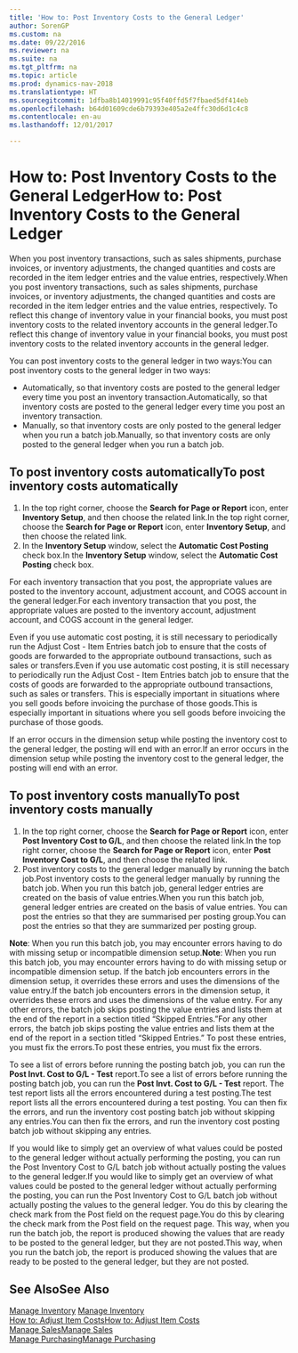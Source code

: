 ```yaml
---
title: 'How to: Post Inventory Costs to the General Ledger'
author: SorenGP
ms.custom: na
ms.date: 09/22/2016
ms.reviewer: na
ms.suite: na
ms.tgt_pltfrm: na
ms.topic: article
ms.prod: dynamics-nav-2018
ms.translationtype: HT
ms.sourcegitcommit: 1dfba8b14019991c95f40ffd5f7fbaed5df414eb
ms.openlocfilehash: b64d01609cde6b79393e405a2e4ffc30d6d1c4c8
ms.contentlocale: en-au
ms.lasthandoff: 12/01/2017

---
```


# <a name="how-to-post-inventory-costs-to-the-general-ledger"></a><span data-ttu-id="41d69-102">How to: Post Inventory Costs to the General Ledger</span><span class="sxs-lookup"><span data-stu-id="41d69-102">How to: Post Inventory Costs to the General Ledger</span></span>   
<span data-ttu-id="41d69-103">When you post inventory transactions, such as sales shipments, purchase invoices, or inventory adjustments, the changed quantities and costs are recorded in the item ledger entries and the value entries, respectively.</span><span class="sxs-lookup"><span data-stu-id="41d69-103">When you post inventory transactions, such as sales shipments, purchase invoices, or inventory adjustments, the changed quantities and costs are recorded in the item ledger entries and the value entries, respectively.</span></span> <span data-ttu-id="41d69-104">To reflect this change of inventory value in your financial books, you must post inventory costs to the related inventory accounts in the general ledger.</span><span class="sxs-lookup"><span data-stu-id="41d69-104">To reflect this change of inventory value in your financial books, you must post inventory costs to the related inventory accounts in the general ledger.</span></span>

<span data-ttu-id="41d69-105">You can post inventory costs to the general ledger in two ways:</span><span class="sxs-lookup"><span data-stu-id="41d69-105">You can post inventory costs to the general ledger in two ways:</span></span>

- <span data-ttu-id="41d69-106">Automatically, so that inventory costs are posted to the general ledger every time you post an inventory transaction.</span><span class="sxs-lookup"><span data-stu-id="41d69-106">Automatically, so that inventory costs are posted to the general ledger every time you post an inventory transaction.</span></span>
- <span data-ttu-id="41d69-107">Manually, so that inventory costs are only posted to the general ledger when you run a batch job.</span><span class="sxs-lookup"><span data-stu-id="41d69-107">Manually, so that inventory costs are only posted to the general ledger when you run a batch job.</span></span>


## <a name="to-post-inventory-costs-automatically"></a><span data-ttu-id="41d69-108">To post inventory costs automatically</span><span class="sxs-lookup"><span data-stu-id="41d69-108">To post inventory costs automatically</span></span>
1. <span data-ttu-id="41d69-109">In the top right corner, choose the **Search for Page or Report** icon, enter **Inventory Setup**, and then choose the related link.</span><span class="sxs-lookup"><span data-stu-id="41d69-109">In the top right corner, choose the **Search for Page or Report** icon, enter **Inventory Setup**, and then choose the related link.</span></span>
2. <span data-ttu-id="41d69-110">In the **Inventory Setup** window, select the **Automatic Cost Posting** check box.</span><span class="sxs-lookup"><span data-stu-id="41d69-110">In the **Inventory Setup** window, select the **Automatic Cost Posting** check box.</span></span>

<span data-ttu-id="41d69-111">For each inventory transaction that you post, the appropriate values are posted to the inventory account, adjustment account, and COGS account in the general ledger.</span><span class="sxs-lookup"><span data-stu-id="41d69-111">For each inventory transaction that you post, the appropriate values are posted to the inventory account, adjustment account, and COGS account in the general ledger.</span></span>

<span data-ttu-id="41d69-112">Even if you use automatic cost posting, it is still necessary to periodically run the Adjust Cost - Item Entries batch job to ensure that the costs of goods are forwarded to the appropriate outbound transactions, such as sales or transfers.</span><span class="sxs-lookup"><span data-stu-id="41d69-112">Even if you use automatic cost posting, it is still necessary to periodically run the Adjust Cost - Item Entries batch job to ensure that the costs of goods are forwarded to the appropriate outbound transactions, such as sales or transfers.</span></span> <span data-ttu-id="41d69-113">This is especially important in situations where you sell goods before invoicing the purchase of those goods.</span><span class="sxs-lookup"><span data-stu-id="41d69-113">This is especially important in situations where you sell goods before invoicing the purchase of those goods.</span></span>

<span data-ttu-id="41d69-114">If an error occurs in the dimension setup while posting the inventory cost to the general ledger, the posting will end with an error.</span><span class="sxs-lookup"><span data-stu-id="41d69-114">If an error occurs in the dimension setup while posting the inventory cost to the general ledger, the posting will end with an error.</span></span>

## <a name="to-post-inventory-costs-manually"></a><span data-ttu-id="41d69-115">To post inventory costs manually</span><span class="sxs-lookup"><span data-stu-id="41d69-115">To post inventory costs manually</span></span>
1. <span data-ttu-id="41d69-116">In the top right corner, choose the **Search for Page or Report** icon, enter **Post Inventory Cost to G/L**, and then choose the related link.</span><span class="sxs-lookup"><span data-stu-id="41d69-116">In the top right corner, choose the **Search for Page or Report** icon, enter **Post Inventory Cost to G/L**, and then choose the related link.</span></span>
2. <span data-ttu-id="41d69-117">Post inventory costs to the general ledger manually by running the batch job.</span><span class="sxs-lookup"><span data-stu-id="41d69-117">Post inventory costs to the general ledger manually by running the batch job.</span></span> <span data-ttu-id="41d69-118">When you run this batch job, general ledger entries are created on the basis of value entries.</span><span class="sxs-lookup"><span data-stu-id="41d69-118">When you run this batch job, general ledger entries are created on the basis of value entries.</span></span> <span data-ttu-id="41d69-119">You can post the entries so that they are summarised per posting group.</span><span class="sxs-lookup"><span data-stu-id="41d69-119">You can post the entries so that they are summarized per posting group.</span></span>

<span data-ttu-id="41d69-120">**Note**: When you run this batch job, you may encounter errors having to do with missing setup or incompatible dimension setup.</span><span class="sxs-lookup"><span data-stu-id="41d69-120">**Note**: When you run this batch job, you may encounter errors having to do with missing setup or incompatible dimension setup.</span></span> <span data-ttu-id="41d69-121">If the batch job encounters errors in the dimension setup, it overrides these errors and uses the dimensions of the value entry.</span><span class="sxs-lookup"><span data-stu-id="41d69-121">If the batch job encounters errors in the dimension setup, it overrides these errors and uses the dimensions of the value entry.</span></span> <span data-ttu-id="41d69-122">For any other errors, the batch job skips posting the value entries and lists them at the end of the report in a section titled “Skipped Entries.”</span><span class="sxs-lookup"><span data-stu-id="41d69-122">For any other errors, the batch job skips posting the value entries and lists them at the end of the report in a section titled “Skipped Entries.”</span></span> <span data-ttu-id="41d69-123">To post these entries, you must fix the errors.</span><span class="sxs-lookup"><span data-stu-id="41d69-123">To post these entries, you must fix the errors.</span></span>

<span data-ttu-id="41d69-124">To see a list of errors before running the posting batch job, you can run the **Post Invt. Cost to G/L - Test** report.</span><span class="sxs-lookup"><span data-stu-id="41d69-124">To see a list of errors before running the posting batch job, you can run the **Post Invt. Cost to G/L - Test** report.</span></span> <span data-ttu-id="41d69-125">The test report lists all the errors encountered during a test posting.</span><span class="sxs-lookup"><span data-stu-id="41d69-125">The test report lists all the errors encountered during a test posting.</span></span> <span data-ttu-id="41d69-126">You can then fix the errors, and run the inventory cost posting batch job without skipping any entries.</span><span class="sxs-lookup"><span data-stu-id="41d69-126">You can then fix the errors, and run the inventory cost posting batch job without skipping any entries.</span></span>

<span data-ttu-id="41d69-127">If you would like to simply get an overview of what values could be posted to the general ledger without actually performing the posting, you can run the Post Inventory Cost to G/L batch job without actually posting the values to the general ledger.</span><span class="sxs-lookup"><span data-stu-id="41d69-127">If you would like to simply get an overview of what values could be posted to the general ledger without actually performing the posting, you can run the Post Inventory Cost to G/L batch job without actually posting the values to the general ledger.</span></span> <span data-ttu-id="41d69-128">You do this by clearing the check mark from the Post field on the request page.</span><span class="sxs-lookup"><span data-stu-id="41d69-128">You do this by clearing the check mark from the Post field on the request page.</span></span> <span data-ttu-id="41d69-129">This way, when you run the batch job, the report is produced showing the values that are ready to be posted to the general ledger, but they are not posted.</span><span class="sxs-lookup"><span data-stu-id="41d69-129">This way, when you run the batch job, the report is produced showing the values that are ready to be posted to the general ledger, but they are not posted.</span></span>

## <a name="see-also"></a><span data-ttu-id="41d69-130">See Also</span><span class="sxs-lookup"><span data-stu-id="41d69-130">See Also</span></span>
<span data-ttu-id="41d69-131">[Manage Inventory](inventory-manage-inventory.md)  </span><span class="sxs-lookup"><span data-stu-id="41d69-131">[Manage Inventory](inventory-manage-inventory.md)  </span></span>  
[<span data-ttu-id="41d69-132">How to: Adjust Item Costs</span><span class="sxs-lookup"><span data-stu-id="41d69-132">How to: Adjust Item Costs</span></span>](inventory-how-adjust-item-costs.md)  
[<span data-ttu-id="41d69-133">Manage Sales</span><span class="sxs-lookup"><span data-stu-id="41d69-133">Manage Sales</span></span>](sales-manage-sales.md)  
[<span data-ttu-id="41d69-134">Manage Purchasing</span><span class="sxs-lookup"><span data-stu-id="41d69-134">Manage Purchasing</span></span>](purchasing-manage-purchasing.md)

